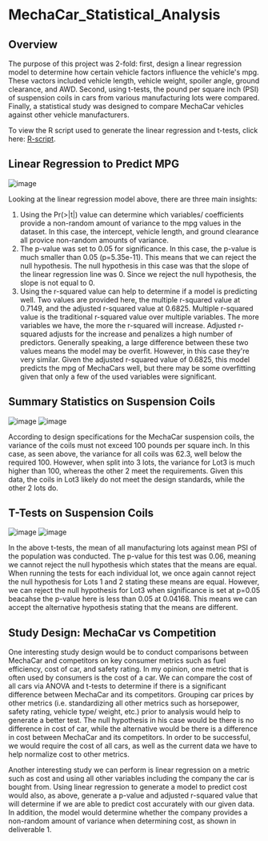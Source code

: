# MechaCar_Statistical_Analysis

## Overview

The purpose of this project was 2-fold: first, design a linear regression model to determine how certain vehicle factors influence the vehicle's mpg. These vactors included vehicle length, vehicle weight, spoiler angle, ground clearance, and AWD. Second, using t-tests, the pound per square inch (PSI) of suspension coils in cars from various manufacturing lots were compared. Finally, a statistical study was designed to compare MechaCar vehicles against other vehicle manufacturers.

To view the R script used to generate the linear regression and t-tests, click here: [R-script](link). 

## Linear Regression to Predict MPG
![image](link)

Looking at the linear regression model above, there are three main insights: 
1. Using the Pr(>|t|) value can determine which variables/ coefficients provide a non-random amount of variance to the mpg values in the dataset. In this case, the intercept, vehicle length, and ground clearance all provice non-random amounts of variance.
2. The p-value was set to 0.05 for significance. In this case, the p-value is much smaller than 0.05 (p=5.35e-11). This means that we can reject the null hypothesis. The null hypothesis in this case was that the slope of the linear regression line was 0. Since we reject the null hypothesis, the slope is not equal to 0. 
3. Using the r-squared value can help to determine if a model is predicting well. Two values are provided here, the multiple r-squared value at 0.7149, and the adjusted r-squared value at 0.6825. Multiple r-squared value is the traditional r-squared value over multiple variables. The more variables we have, the more the r-squared will increase. Adjusted r-squared adjusts for the increase and penalizes a high number of predictors. Generally speaking, a large difference between these two values means the model may be overfit. However, in this case they're very similar. Given the adjusted r-squared value of 0.6825, this model predicts the mpg of MechaCars well, but there may be some overfitting given that only a few of the used variables were significant. 

## Summary Statistics on Suspension Coils
![image](link)
![image](link)

According to design specifications for the MechaCar suspension coils, the variance of the coils must not exceed 100 pounds per square inch. In this case, as seen above, the variance for all coils was 62.3, well below the required 100. However, when split into 3 lots, the variance for Lot3 is much higher than 100, whereas the other 2 meet the requirements. Given this data, the coils in Lot3 likely do not meet the design standards, while the other 2 lots do. 

## T-Tests on Suspension Coils
![image](link)
![image](link)

In the above t-tests, the mean of all manufacturing lots against mean PSI of the population was conducted. The p-value for this test was 0.06, meaning we cannot reject the null hypothesis which states that the means are equal. When running the tests for each individual lot, we once again cannot reject the null hypothesis for Lots 1 and 2 stating these means are equal. However, we can reject the null hypothesis for Lot3 when significance is set at p=0.05 beacahse the p-value here is less than 0.05 at 0.04168. This means we can accept the alternative hypothesis stating that the means are different. 

## Study Design: MechaCar vs Competition

One interesting study design would be to conduct comparisons between MechaCar and competitors on key consumer metrics such as fuel efficiency, cost of car, and safety rating. In my opinion, one metric that is often used by consumers is the cost of a car. We can compare the cost of all cars via ANOVA and t-tests to determine if there is a significant difference between MechaCar and its competitors. Grouping car prices by other metrics (i.e. standardizing all other metrics such as horsepower, safety rating, vehicle type/ weight, etc.) prior to analysis would help to generate a better test. The null hypothesis in his case would be there is no difference in cost of car, while the alternative would be there is a difference in cost between MechaCar and its competitors. In order to be successful, we would require the cost of all cars, as well as the current data we have to help normalize cost to other metrics.

Another interesting study we can perform is linear regression on a metric such as cost and using all other variables including the company the car is bought from. Using linear regression to generate a model to predict cost would also, as above, generate a p-value and adjusted r-squared value that will determine if we are able to predict cost accurately with our given data. In addition, the model would determine whether the company provides a non-random amount of variance when determining cost, as shown in deliverable 1. 